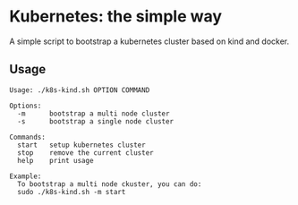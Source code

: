 # Kubernetes: the simple way
A simple script to bootstrap a kubernetes cluster based on kind and docker.

## Usage

```shell
Usage: ./k8s-kind.sh OPTION COMMAND

Options:
  -m      bootstrap a multi node cluster
  -s      bootstrap a single node cluster

Commands:
  start   setup kubernetes cluster
  stop    remove the current cluster
  help    print usage

Example:
  To bootstrap a multi node ckuster, you can do:
  sudo ./k8s-kind.sh -m start
```

